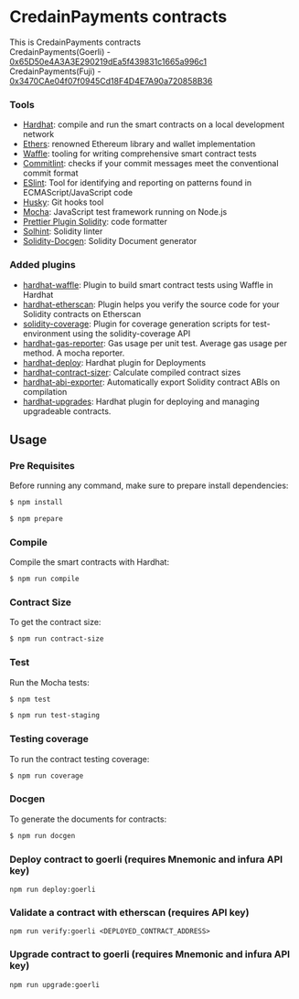 # CredainPayments contracts

This is CredainPayments contracts  
CredainPayments(Goerli) - [0x65D50e4A3A3E290219dEa5f439831c1665a996c1](https://goerli.etherscan.io/address/0x65D50e4A3A3E290219dEa5f439831c1665a996c1#code)  
CredainPayments(Fuji) - [0x3470CAe04f07f0945Cd18F4D4E7A90a720858B36](https://testnet.snowtrace.io/address/0x3470CAe04f07f0945Cd18F4D4E7A90a720858B36#code)

### Tools

-   [Hardhat](https://github.com/nomiclabs/hardhat): compile and run the smart contracts on a local development network
-   [Ethers](https://github.com/ethers-io/ethers.js/): renowned Ethereum library and wallet implementation
-   [Waffle](https://github.com/EthWorks/Waffle): tooling for writing comprehensive smart contract tests
-   [Commitlint](https://github.com/conventional-changelog/commitlint): checks if your commit messages meet the conventional commit format
-   [ESlint](https://github.com/eslint/eslint): Tool for identifying and reporting on patterns found in ECMAScript/JavaScript code
-   [Husky](https://github.com/typicode/husky): Git hooks tool
-   [Mocha](https://github.com/mochajs/mocha): JavaScript test framework running on Node.js
-   [Prettier Plugin Solidity](https://github.com/prettier-solidity/prettier-plugin-solidity): code formatter
-   [Solhint](https://github.com/protofire/solhint): Solidity linter
-   [Solidity-Docgen](https://github.com/OpenZeppelin/solidity-docgen): Solidity Document generator

### Added plugins

-   [hardhat-waffle](https://hardhat.org/hardhat-runner/plugins/nomiclabs-hardhat-waffle): Plugin to build smart contract tests using Waffle in Hardhat
-   [hardhat-etherscan](https://hardhat.org/plugins/nomiclabs-hardhat-etherscan.html): Plugin helps you verify the source code for your Solidity contracts on Etherscan
-   [solidity-coverage](https://www.npmjs.com/package/solidity-coverage): Plugin for coverage generation scripts for test-environment using the solidity-coverage API
-   [hardhat-gas-reporter](https://hardhat.org/plugins/hardhat-gas-reporter.html): Gas usage per unit test. Average gas usage per method. A mocha reporter.
-   [hardhat-deploy](https://www.npmjs.com/package/hardhat-deploy): Hardhat plugin for Deployments
-   [hardhat-contract-sizer](https://www.npmjs.com/package/hardhat-contract-sizer): Calculate compiled contract sizes
-   [hardhat-abi-exporter](https://www.npmjs.com/package/hardhat-abi-exporter): Automatically export Solidity contract ABIs on compilation
-   [hardhat-upgrades](https://www.npmjs.com/package/@openzeppelin/hardhat-upgrades): Hardhat plugin for deploying and managing upgradeable contracts.

## Usage

### Pre Requisites

Before running any command, make sure to prepare install dependencies:

```sh
$ npm install
```

```sh
$ npm prepare
```

### Compile

Compile the smart contracts with Hardhat:

```sh
$ npm run compile
```

### Contract Size

To get the contract size:

```sh
$ npm run contract-size
```

### Test

Run the Mocha tests:

```sh
$ npm test
```

```sh
$ npm run test-staging
```

### Testing coverage

To run the contract testing coverage:

```sh
$ npm run coverage
```

### Docgen

To generate the documents for contracts:

```sh
$ npm run docgen
```

### Deploy contract to goerli (requires Mnemonic and infura API key)

```
npm run deploy:goerli
```

### Validate a contract with etherscan (requires API key)

```
npm run verify:goerli <DEPLOYED_CONTRACT_ADDRESS>
```

### Upgrade contract to goerli (requires Mnemonic and infura API key)

```
npm run upgrade:goerli
```
